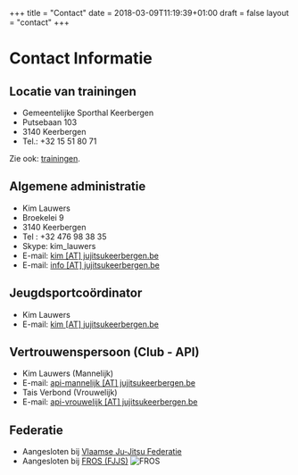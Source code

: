 +++
title = "Contact"
date = 2018-03-09T11:19:39+01:00
draft = false
layout = "contact"
+++
# Contact Informatie
## Locatie van trainingen
* Gemeentelijke Sporthal Keerbergen
* Putsebaan 103
* 3140 Keerbergen
* Tel.: +32 15 51 80 71

Zie ook: [trainingen](/trainingen).

## Algemene administratie
* Kim Lauwers
* Broekelei 9
* 3140 Keerbergen
* Tel : +32 476 98 38 35
* Skype: kim_lauwers
* E-mail: [kim [AT] jujitsukeerbergen.be](mailto:kim@jujitsukeerbergen.be)
* E-mail: [info [AT] jujitsukeerbergen.be](mailto:info@jujitsukeerbergen.be)

## Jeugdsportcoördinator
* Kim Lauwers
* E-mail: [kim [AT] jujitsukeerbergen.be](mailto:kim@jujitsukeerbergen.be)

## Vertrouwenspersoon (Club - API)
* Kim Lauwers (Mannelijk)
* E-mail: [api-mannelijk [AT] jujitsukeerbergen.be](mailto:api-mannelijk@jujitsukeerbergen.be)
* Tais Verbond (Vrouwelijk)
* E-mail: [api-vrouwelijk [AT] jujitsukeerbergen.be](mailto:api-vrouwelijk@jujitsukeerbergen.be)

## Federatie
* Aangesloten bij [Vlaamse Ju-Jitsu Federatie](http://vjjf.be)
* Aangesloten bij [FROS (FJJS)](http://www.fros.be/sportfiche/martial-arts)
![FROS](/images/fros.jpg "FROS")
